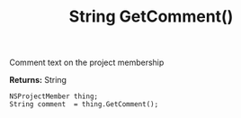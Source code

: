 ﻿---
uid: crmscript_ref_NSProjectMember_GetComment
title: String GetComment()
intellisense: NSProjectMember.GetComment
keywords: NSProjectMember, GetComment
so.topic: reference
---

Comment text on the project membership

**Returns:** String


```crmscript
NSProjectMember thing;
String comment  = thing.GetComment();
```


